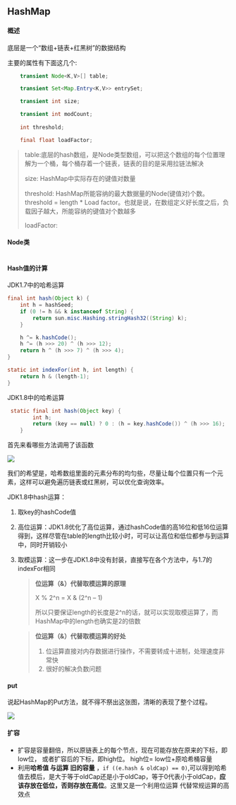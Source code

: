 ## HashMap



#### 概述

底层是一个“数组+链表+红黑树”的数据结构

主要的属性有下面这几个:

```java
    transient Node<K,V>[] table;

    transient Set<Map.Entry<K,V>> entrySet;

    transient int size;

    transient int modCount;
   
    int threshold;

    final float loadFactor;

```

> table:底层的hash数组，是Node类型数组，可以把这个数组的每个位置理解为一个桶，每个桶存着一个链表，链表的目的是采用拉链法解决
>
> size: HashMap中实际存在的键值对数量
>
> threshold: HashMap所能容纳的最大数据量的Node(键值对)个数。threshold = length * Load factor。也就是说，在数组定义好长度之后，负载因子越大，所能容纳的键值对个数越多
>
> loadFactor:





#### Node类

```java

```



#### Hash值的计算

JDK1.7中的哈希运算

```java
final int hash(Object k) {
    int h = hashSeed;
    if (0 != h && k instanceof String) {
        return sun.misc.Hashing.stringHash32((String) k);
    }

    h ^= k.hashCode();
    h ^= (h >>> 20) ^ (h >>> 12);
    return h ^ (h >>> 7) ^ (h >>> 4);
}

static int indexFor(int h, int length) {
    return h & (length-1);
}
```

JDK1.8中的哈希运算

```java
 static final int hash(Object key) {
        int h;
        return (key == null) ? 0 : (h = key.hashCode()) ^ (h >>> 16);
    }
```

首先来看哪些方法调用了该函数

![](D:\Code\MarkdownPhotosRepository\Res\ArticlePic\HashMap中调用hash()的方法.png)

我们的希望是，哈希数组里面的元素分布的均匀些，尽量让每个位置只有一个元素，这样可以避免遍历链表或红黑树，可以优化查询效率。

JDK1.8中hash运算：

1. 取key的hashCode值

2. 高位运算：JDK1.8优化了高位运算，通过hashCode值的高16位和低16位运算得到，这样尽管在table的length比较小时，可可以让高位和低位都参与到运算中，同时开销较小

3. 取模运算：这一步在JDK1.8中没有封装，直接写在各个方法中，与1.7的indexFor相同

   > **位运算（&）代替取模运算的原理**
   >
   > X % 2^n = X & (2^n – 1)
   >
   > 所以只要保证length的长度是2^n的话，就可以实现取模运算了，而HashMap中的length也确实是2的倍数

   

   > **位运算（&）代替取模运算的好处**
   >
   > 1. 位运算直接对内存数据进行操作，不需要转成十进制，处理速度非常快
   > 2. 很好的解决负数问题

   





#### put

说起HashMap的Put方法，就不得不祭出这张图，清晰的表现了整个过程。

![](D:\Code\MarkdownPhotosRepository\Res\ArticlePic\hashmap-put全过程.jpeg)





#### 扩容

- 扩容是容量翻倍，所以原链表上的每个节点，现在可能存放在原来的下标，即low位， 或者扩容后的下标，即high位。 high位= low位+原哈希桶容量 
- 利用**哈希值 与运算 旧的容量** ，`if ((e.hash & oldCap) == 0)`,可以得到哈希值去模后，是大于等于oldCap还是小于oldCap，等于0代表小于oldCap，**应该存放在低位，否则存放在高位**。这里又是一个利用位运算 代替常规运算的高效点 